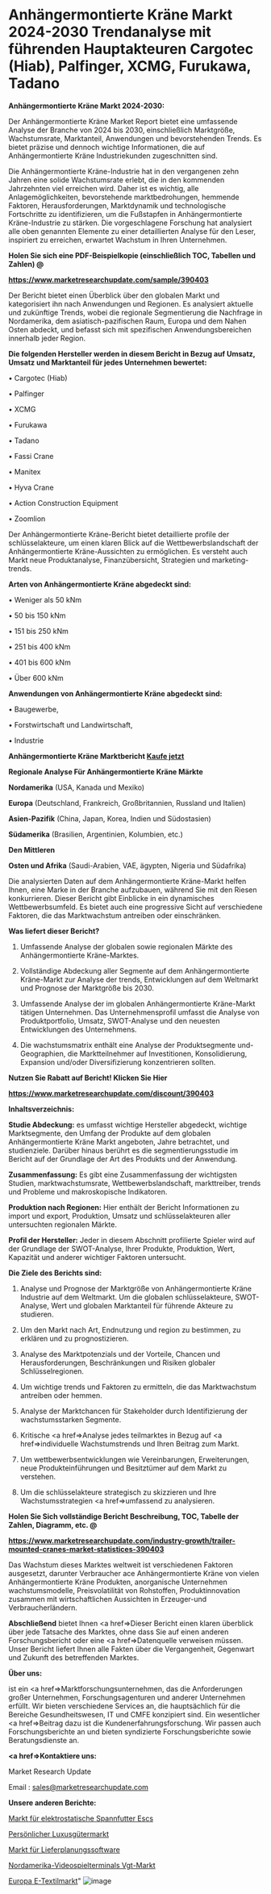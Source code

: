 # Anhängermontierte Kräne Markt 2024-2030 Trendanalyse mit führenden Hauptakteuren Cargotec (Hiab), Palfinger, XCMG, Furukawa, Tadano

<strong>Anhängermontierte Kräne Markt 2024-2030:</strong>

Der Anhängermontierte Kräne Market Report bietet eine umfassende Analyse der Branche von 2024 bis 2030, einschließlich Marktgröße, Wachstumsrate, Marktanteil, Anwendungen und bevorstehenden Trends. Es bietet präzise und dennoch wichtige Informationen, die auf Anhängermontierte Kräne Industriekunden zugeschnitten sind.

Die Anhängermontierte Kräne-Industrie hat in den vergangenen zehn Jahren eine solide Wachstumsrate erlebt, die in den kommenden Jahrzehnten viel erreichen wird. Daher ist es wichtig, alle Anlagemöglichkeiten, bevorstehende marktbedrohungen, hemmende Faktoren, Herausforderungen, Marktdynamik und technologische Fortschritte zu identifizieren, um die Fußstapfen in Anhängermontierte Kräne-Industrie zu stärken. Die vorgeschlagene Forschung hat analysiert alle oben genannten Elemente zu einer detaillierten Analyse für den Leser, inspiriert zu erreichen, erwartet Wachstum in Ihren Unternehmen.



<strong>Holen Sie sich eine PDF-Beispielkopie (einschließlich TOC, Tabellen und Zahlen) @
</strong>

<strong><a href=https://www.marketresearchupdate.com/sample/390403>

<strong>https://www.marketresearchupdate.com/sample/390403</u></font></a></strong></strong>

Der Bericht bietet einen Überblick über den globalen Markt und kategorisiert ihn nach Anwendungen und Regionen. Es analysiert aktuelle und zukünftige Trends, wobei die regionale Segmentierung die Nachfrage in Nordamerika, dem asiatisch-pazifischen Raum, Europa und dem Nahen Osten abdeckt, und befasst sich mit spezifischen Anwendungsbereichen innerhalb jeder Region.



<strong>Die folgenden Hersteller werden in diesem Bericht in Bezug auf Umsatz, Umsatz und Marktanteil für jedes Unternehmen bewertet:</strong>

• Cargotec (Hiab)

• Palfinger

• XCMG

• Furukawa

• Tadano

• Fassi Crane

• Manitex

• Hyva Crane

• Action Construction Equipment

• Zoomlion

Der Anhängermontierte Kräne-Bericht bietet detaillierte profile der schlüsselakteure, um einen klaren Blick auf die Wettbewerbslandschaft der Anhängermontierte Kräne-Aussichten zu ermöglichen. Es versteht auch Markt neue Produktanalyse, Finanzübersicht, Strategien und marketing-trends.



<strong>Arten von Anhängermontierte Kräne abgedeckt sind:</strong>

• Weniger als 50 kNm

• 50 bis 150 kNm

• 151 bis 250 kNm

• 251 bis 400 kNm

• 401 bis 600 kNm

• Über 600 kNm



<strong>Anwendungen von Anhängermontierte Kräne abgedeckt sind:</strong>

• Baugewerbe,

• Forstwirtschaft und Landwirtschaft,

• Industrie



<strong>Anhängermontierte Kräne Marktbericht <a href=https://www.marketresearchupdate.com/buynow/390403>Kaufe jetzt</a></strong>



<strong>Regionale Analyse Für Anhängermontierte Kräne Märkte</strong>



<strong>Nordamerika</strong> (USA, Kanada und Mexiko)



<strong>Europa</strong> (Deutschland, Frankreich, Großbritannien, Russland und Italien)



<strong>Asien-Pazifik</strong> (China, Japan, Korea, Indien und Südostasien)



<strong>Südamerika</strong> (Brasilien, Argentinien, Kolumbien, etc.)



<strong>Den Mittleren</strong> 

<strong>Osten und Afrika</strong> (Saudi-Arabien, VAE, ägypten, Nigeria und Südafrika)

Die analysierten Daten auf dem Anhängermontierte Kräne-Markt helfen Ihnen, eine Marke in der Branche aufzubauen, während Sie mit den Riesen konkurrieren. Dieser Bericht gibt Einblicke in ein dynamisches Wettbewerbsumfeld. Es bietet auch eine progressive Sicht auf verschiedene Faktoren, die das Marktwachstum antreiben oder einschränken.



<strong>Was liefert dieser Bericht?</strong>

1. Umfassende Analyse der globalen sowie regionalen Märkte des Anhängermontierte Kräne-Marktes.

2. Vollständige Abdeckung aller Segmente auf dem Anhängermontierte Kräne-Markt zur Analyse der trends, Entwicklungen auf dem Weltmarkt und Prognose der Marktgröße bis 2030.

3. Umfassende Analyse der im globalen Anhängermontierte Kräne-Markt tätigen Unternehmen. Das Unternehmensprofil umfasst die Analyse von Produktportfolio, Umsatz, SWOT-Analyse und den neuesten Entwicklungen des Unternehmens.

4. Die wachstumsmatrix enthält eine Analyse der Produktsegmente und-Geographien, die Marktteilnehmer auf Investitionen, Konsolidierung, Expansion und/oder Diversifizierung konzentrieren sollten.



<strong>Nutzen Sie Rabatt auf Bericht! Klicken Sie Hier
</strong>

<strong><a href=https://www.marketresearchupdate.com/discount/390403>https://www.marketresearchupdate.com/discount/390403</b></u></font></strong></a>



<strong>Inhaltsverzeichnis:</strong>



<strong>Studie Abdeckung:</strong> es umfasst wichtige Hersteller abgedeckt, wichtige Marktsegmente, den Umfang der Produkte auf dem globalen Anhängermontierte Kräne Markt angeboten, Jahre betrachtet, und studienziele. Darüber hinaus berührt es die segmentierungsstudie im Bericht auf der Grundlage der Art des Produkts und der Anwendung.



<strong>Zusammenfassung:</strong> Es gibt eine Zusammenfassung der wichtigsten Studien, marktwachstumsrate, Wettbewerbslandschaft, markttreiber, trends und Probleme und makroskopische Indikatoren.



<strong>Produktion nach Regionen:</strong> Hier enthält der Bericht Informationen zu import und export, Produktion, Umsatz und schlüsselakteuren aller untersuchten regionalen Märkte.



<strong>Profil der Hersteller:</strong> Jeder in diesem Abschnitt profilierte Spieler wird auf der Grundlage der SWOT-Analyse, Ihrer Produkte, Produktion, Wert, Kapazität und anderer wichtiger Faktoren untersucht.



<strong>Die Ziele des Berichts sind:</strong>

1) Analyse und Prognose der Marktgröße von Anhängermontierte Kräne Industrie auf dem Weltmarkt.
Um die globalen schlüsselakteure, SWOT-Analyse, Wert und globalen Marktanteil für führende Akteure zu studieren.

2) Um den Markt nach Art, Endnutzung und region zu bestimmen, zu erklären und zu prognostizieren.

3) Analyse des Marktpotenzials und der Vorteile, Chancen und Herausforderungen, Beschränkungen und Risiken globaler Schlüsselregionen.

4) Um wichtige trends und Faktoren zu ermitteln, die das Marktwachstum antreiben oder hemmen.

5) Analyse der Marktchancen für Stakeholder durch Identifizierung der wachstumsstarken Segmente.

6) Kritische <a href=>Analyse</a> jedes teilmarktes in Bezug auf <a href=>individuelle</a> Wachstumstrends und Ihren Beitrag zum Markt.

7) Um wettbewerbsentwicklungen wie Vereinbarungen, Erweiterungen, neue Produkteinführungen und Besitztümer auf dem Markt zu verstehen.

8) Um die schlüsselakteure strategisch zu skizzieren und Ihre Wachstumsstrategien <a href=>umfassend</a> zu analysieren.



<strong>Holen Sie Sich vollständige Bericht Beschreibung, TOC, Tabelle der Zahlen, Diagramm, etc. @ </strong>

<strong><a href=https://www.marketresearchupdate.com/industry-growth/trailer-mounted-cranes-market-statistices-390403>https://www.marketresearchupdate.com/industry-growth/trailer-mounted-cranes-market-statistices-390403</a></font></strong>

Das Wachstum dieses Marktes weltweit ist verschiedenen Faktoren ausgesetzt, darunter Verbraucher ace Anhängermontierte Kräne von vielen Anhängermontierte Kräne Produkten, anorganische Unternehmen wachstumsmodelle, Preisvolatilität von Rohstoffen, Produktinnovation zusammen mit wirtschaftlichen Aussichten in Erzeuger-und Verbraucherländern.



<strong>Abschließend</strong> bietet Ihnen <a href=>Dieser</a> Bericht einen klaren überblick über jede Tatsache des Marktes, ohne dass Sie auf einen anderen Forschungsbericht oder eine <a href=>Datenquelle</a> verweisen müssen. Unser Bericht liefert Ihnen alle Fakten über die Vergangenheit, Gegenwart und Zukunft des betreffenden Marktes.



<strong>Über uns:</strong>

 ist ein <a href=>Marktfors</a>chungsunternehmen, das die Anforderungen großer Unternehmen, Forschungsagenturen und anderer Unternehmen erfüllt. Wir bieten verschiedene Services an, die hauptsächlich für die Bereiche Gesundheitswesen, IT und CMFE konzipiert sind. Ein wesentlicher <a href=>Beitrag</a> dazu ist die Kundenerfahrungsforschung. Wir passen auch Forschungsberichte an und bieten syndizierte Forschungsberichte sowie Beratungsdienste an.



<strong><a href=>Kontaktiere uns:</a></strong>

Market Research Update

Email : sales@marketresearchupdate.com



<strong>Unsere anderen Berichte:</strong>

<a href=https://www.linkedin.com/pulse/electrostatic-chucks-escs-market-analyzing-latest>Markt für elektrostatische Spannfutter Escs</a>

<a href=https://www.linkedin.com/pulse/personal-luxury-goods-market-witness>Persönlicher Luxusgütermarkt</a>

<a href=https://www.linkedin.com/pulse/delivery-scheduling-software-market-outlooks>Markt für Lieferplanungssoftware</a>

<a href=https://www.linkedin.com/pulse/north-america-video-gaming-terminals-vgt-market-analysis>Nordamerika-Videospielterminals Vgt-Markt</a>

<a href=https://www.linkedin.com/pulse/europe-e-textile-market-growth-possibilities>Europa E-Textilmarkt</a>"
![image](https://github.com/Gayatrikarjule/Market-Analysis-361/assets/97346546/ccd26ba1-0e8c-425a-a89b-07c8f4d09459)
